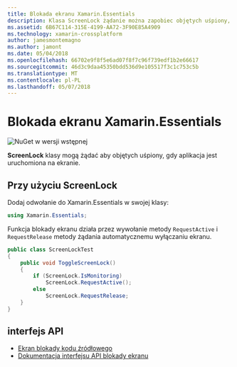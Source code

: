 ```yaml
---
title: Blokada ekranu Xamarin.Essentials
description: Klasa ScreenLock żądanie można zapobiec objętych uśpiony, gdy aplikacja jest uruchomiona na ekranie.
ms.assetid: 6B67C114-315E-4199-AA72-3F90E85A4909
ms.technology: xamarin-crossplatform
author: jamesmontemagno
ms.author: jamont
ms.date: 05/04/2018
ms.openlocfilehash: 66702e9f8f5e6ad07f8f7c96f739edf1b2e66617
ms.sourcegitcommit: 46d3c9daa45350bdd536d9e105517f3c1c753c5b
ms.translationtype: MT
ms.contentlocale: pl-PL
ms.lasthandoff: 05/07/2018
---
```

# <a name="xamarinessentials-screen-lock"></a>Blokada ekranu Xamarin.Essentials

![NuGet w wersji wstępnej](~/media/shared/pre-release.png)

**ScreenLock** klasy mogą żądać aby objętych uśpiony, gdy aplikacja jest uruchomiona na ekranie.

## <a name="using-screenlock"></a>Przy użyciu ScreenLock

Dodaj odwołanie do Xamarin.Essentials w swojej klasy:

```csharp
using Xamarin.Essentials;
```

Funkcja blokady ekranu działa przez wywołanie metody `RequestActive` i `RequestRelease` metody żądania automatycznemu wyłączaniu ekranu.

```csharp
public class ScreenLockTest
{
    public void ToggleScreenLock()
    {
        if (ScreenLock.IsMonitoring)
            ScreenLock.RequestActive();
        else
            ScreenLock.RequestRelease;
    }
}
```

## <a name="api"></a>interfejs API

- [Ekran blokady kodu źródłowego](https://github.com/xamarin/Essentials/tree/master/Essentials/ScreenLock)
- [Dokumentacja interfejsu API blokady ekranu](xref:Xamarin.Essentials.ScreenLock)
